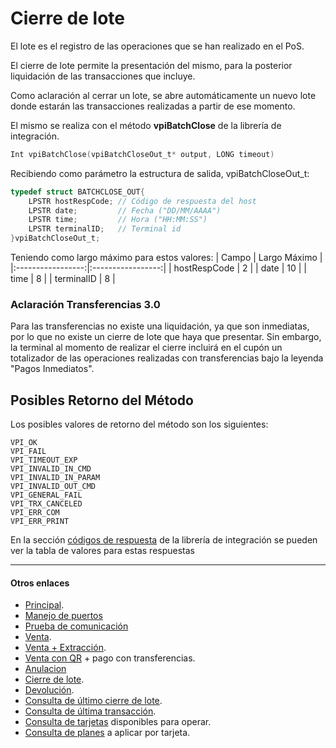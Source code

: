 # Cierre de lote
El lote es el registro de las operaciones que se han realizado en el PoS. 

El cierre de lote permite la presentación del mismo, para la posterior liquidación de las transacciones que incluye.

Como aclaración al cerrar un lote, se abre automáticamente un nuevo lote donde estarán las transacciones realizadas a partir de ese momento.

El mismo se realiza con el método **vpiBatchClose** de la librería de integración.

````c
Int vpiBatchClose(vpiBatchCloseOut_t* output, LONG timeout)
````

Recibiendo como parámetro la estructura de salida, vpiBatchCloseOut_t:

````c
typedef struct BATCHCLOSE_OUT{
	LPSTR hostRespCode; // Código de respuesta del host  
	LPSTR date;         // Fecha ("DD/MM/AAAA")  
	LPSTR time;         // Hora ("HH:MM:SS")
	LPSTR terminalID;   // Terminal id
}vpiBatchCloseOut_t;
````
Teniendo como largo máximo para estos valores:
|       Campo       |   Largo Máximo    |
|:-----------------:|:-----------------:|
|   hostRespCode    |        2          |
|   date            |        10         |
|   time            |        8          |
|   terminalID      |        8          |

### Aclaración Transferencias 3.0
Para las transferencias no existe una liquidación, ya que son inmediatas, por lo que no existe un cierre de lote que haya que presentar. Sin embargo, la terminal al momento de realizar el cierre incluirá en el cupón un totalizador de las operaciones realizadas con transferencias bajo la leyenda "Pagos Inmediatos".

## Posibles Retorno del Método
Los posibles valores de retorno del método son los siguientes:
````
VPI_OK
VPI_FAIL
VPI_TIMEOUT_EXP
VPI_INVALID_IN_CMD
VPI_INVALID_IN_PARAM
VPI_INVALID_OUT_CMD
VPI_GENERAL_FAIL
VPI_TRX_CANCELED
VPI_ERR_COM
VPI_ERR_PRINT
````
En la sección [códigos de respuesta](../Libreria/codigosRespuesta.md) de la librería de integración se pueden ver la tabla de valores para estas respuestas

---
#### Otros enlaces
- [Principal](../README.md).
- [Manejo de puertos](./Puertos.md)
- [Prueba de comunicación](./ComTest.md)
- [Venta](./Venta.md).
- [Venta + Extracción](./Venta+Extracción.md).
- [Venta con QR](./VentaQR.md) + pago con transferencias.
- [Anulacion](./Anulacion.md)
- [Cierre de lote](./cierreLote.md).
- [Devolución](./Devolucion.md).
- [Consulta de último cierre de lote](./consultaCierre.md).
- [Consulta de última transacción](./consultaUltTransaccion.md).
- [Consulta de tarjetas](./consultaTarjetas.md) disponibles para operar.
- [Consulta de planes](./consultaPlanes.md) a aplicar por tarjeta.